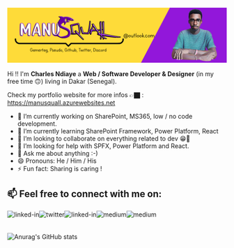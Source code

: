 [![Squall header](/img/githubreadme2.png)](https://manusquall.azurewebsites.net/)


Hi !! I'm **Charles Ndiaye** a **Web / Software Developer & Designer** (in my free time 🙃) living in Dakar (Senegal).

Check my portfolio website for more infos 👉🏿 : https://manusquall.azurewebsites.net



- 🔭 I’m currently working on SharePoint, MS365, low / no code development.
- 🌱 I’m currently learning SharePoint Framework, Power Platform, React
- 👯 I’m looking to collaborate on everything related to dev 😁🤩
- 🤔 I’m looking for help with SPFX, Power Platform and React.
- 💬 Ask me about anything :-)
- 😄 Pronouns: He / Him / His
- ⚡ Fun fact: Sharing is caring !

## 📫 Feel free to connect with me on:
[<img align="left" alt="linked-in" src="https://img.shields.io/badge/linkedin-%230077B5.svg?&style=for-the-badge&logo=linkedin&logoColor=white" />](https://www.linkedin.com/in/charles-emmanuel-ndiaye-a838b5148/)[<img align="left" alt="twitter" src="https://img.shields.io/badge/twitter-%231DA1F2.svg?&style=for-the-badge&logo=twitter&logoColor=white" />](https://twitter.com/manusquall)[<img align="left" alt="linked-in" src="https://img.shields.io/badge/Reddit-FF4500?style=for-the-badge&logo=reddit&logoColor=white" />](https://www.reddit.com/user/ManuSquall)[<img align="left" alt="medium" src="https://img.shields.io/badge/Discord-7289DA?style=for-the-badge&logo=discord&logoColor=white" />]()[<img align="left" alt="medium" src="https://img.shields.io/badge/-Behance-blue?style=for-the-badge&logo=behance&logoColor=white" />](https://www.behance.net/manusquall)
<br>
<br>
<br>
![Anurag's GitHub stats](https://github-readme-stats.vercel.app/api?username=manusquall&count_private=true)
<br>
<br>
<!-- [<img align="left" alt="stack-overflow" src="https://img.shields.io/badge/stack%20overflow-FE7A16?logo=stack-overflow&logoColor=white&style=for-the-badge" />](https://stackoverflow.com/users/12637983/manusquall) 
[<img align="left" alt="medium" src="https://img.shields.io/badge/medium-%2312100E.svg?&style=for-the-badge&logo=medium&logoColor=white" />](https://medium.com/@manusquall)
-->

